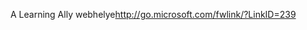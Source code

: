 <Token xmlns:xlink="http://www.w3.org/1999/xlink"><externalLink xmlns="http://ddue.schemas.microsoft.com/authoring/2003/5"><linkText>A Learning Ally webhelye</linkText><linkUri>http://go.microsoft.com/fwlink/?LinkID=239</linkUri></externalLink></Token>

<!--HONumber=May16_HO1-->


